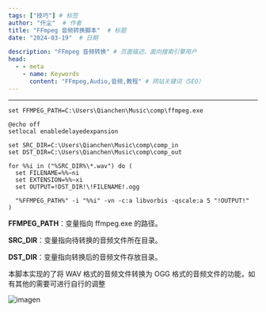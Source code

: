```yaml
---
tags: ["技巧"] # 标签
author: "仟尘"  # 作者
title: "FFmpeg 音频转换脚本"  # 标题
date: "2024-03-19"  # 日期

description: "FFmpeg 音频转换" # 页面描述、面向搜索引擎用户
head:
  - - meta
    - name: Keywords
      content: "FFmpeg,Audio,音频,教程" # 网站关键词（SEO）
---
```

---
```
set FFMPEG_PATH=C:\Users\Qianchen\Music\comp\ffmpeg.exe

@echo off
setlocal enabledelayedexpansion

set SRC_DIR=C:\Users\Qianchen\Music\comp\comp_in
set DST_DIR=C:\Users\Qianchen\Music\comp\comp_out

for %%i in ("%SRC_DIR%\*.wav") do (
  set FILENAME=%%~ni
  set EXTENSION=%%~xi
  set OUTPUT=!DST_DIR!\!FILENAME!.ogg
  
  "%FFMPEG_PATH%" -i "%%i" -vn -c:a libvorbis -qscale:a 5 "!OUTPUT!"
)
```
**FFMPEG_PATH**：变量指向 ffmpeg.exe 的路径。

**SRC_DIR**：变量指向待转换的音频文件所在目录。

**DST_DIR**：变量指向转换后的音频文件存放目录。

本脚本实现的了将 WAV 格式的音频文件转换为 OGG 格式的音频文件的功能，如有其他的需要可进行自行的调整

![imagen](https://image.gcores.com/5ec4d3b9aa8085171c7694285d798c35-1929-927.png?x-oss-process=image/resize,limit_1,m_lfit,w_700/quality,q_90/format,webp/watermark,image_d2F0ZXJtYXJrLnBuZw,g_se,x_10,y_10)